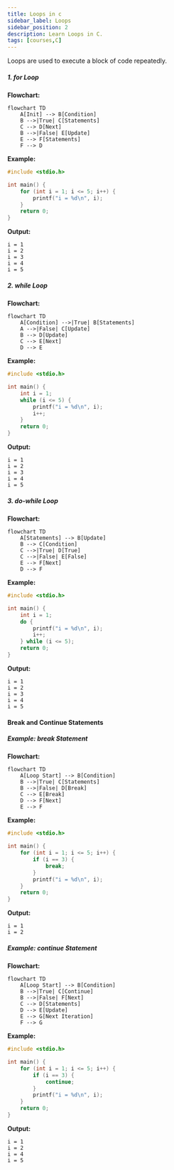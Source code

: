 ```yaml
---
title: Loops in c
sidebar_label: Loops
sidebar_position: 2
description: Learn Loops in C.
tags: [courses,C] 
---
```




Loops are used to execute a block of code repeatedly.

##### 1. for Loop

**Flowchart:**

```mermaid
flowchart TD
    A[Init] --> B[Condition]
    B -->|True| C[Statements]
    C --> D[Next]
    B -->|False| E[Update]
    E --> F[Statements]
    F --> D

```
**Example:**

```c
#include <stdio.h>

int main() {
    for (int i = 1; i <= 5; i++) {
        printf("i = %d\n", i);
    }
    return 0;
}
```

**Output:**
```
i = 1
i = 2
i = 3
i = 4
i = 5
```

##### 2. while Loop

**Flowchart:** 

```mermaid
flowchart TD
    A[Condition] -->|True| B[Statements]
    A -->|False| C[Update]
    B --> D[Update]
    C --> E[Next]
    D --> E
```
 
**Example:**

```c
#include <stdio.h>

int main() {
    int i = 1;
    while (i <= 5) {
        printf("i = %d\n", i);
        i++;
    }
    return 0;
}
```

**Output:**
```
i = 1
i = 2
i = 3
i = 4
i = 5
```

##### 3. do-while Loop

**Flowchart:**

```mermaid
flowchart TD
    A[Statements] --> B[Update]
    B --> C[Condition]
    C -->|True| D[True]
    C -->|False| E[False]
    E --> F[Next]
    D --> F
```


**Example:**

```c
#include <stdio.h>

int main() {
    int i = 1;
    do {
        printf("i = %d\n", i);
        i++;
    } while (i <= 5);
    return 0;
}
```

**Output:**
```
i = 1
i = 2
i = 3
i = 4
i = 5
```

#### Break and Continue Statements

##### Example: break Statement

**Flowchart:**


```mermaid
flowchart TD
    A[Loop Start] --> B[Condition]
    B -->|True| C[Statements]
    B -->|False| D[Break]
    C --> E[Break]
    D --> F[Next]
    E --> F
```

**Example:**

```c
#include <stdio.h>

int main() {
    for (int i = 1; i <= 5; i++) {
        if (i == 3) {
            break;
        }
        printf("i = %d\n", i);
    }
    return 0;
}
```

**Output:**
```
i = 1
i = 2
```

##### Example: continue Statement

**Flowchart:**

```mermaid
flowchart TD
    A[Loop Start] --> B[Condition]
    B -->|True| C[Continue]
    B -->|False| F[Next]
    C --> D[Statements]
    D --> E[Update]
    E --> G[Next Iteration]
    F --> G
```
 

**Example:**

```c
#include <stdio.h>

int main() {
    for (int i = 1; i <= 5; i++) {
        if (i == 3) {
            continue;
        }
        printf("i = %d\n", i);
    }
    return 0;
}
```

**Output:**
```
i = 1
i = 2
i = 4
i = 5
```

